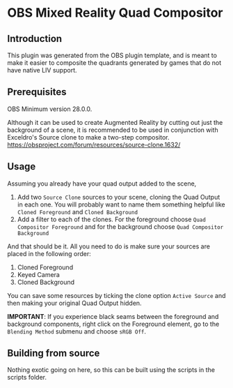 # OBS Mixed Reality Quad Compositor

## Introduction

This plugin was generated from the OBS plugin template, and is meant to make it easier to composite the quadrants generated by games that do not have native LIV support. 

## Prerequisites
OBS Minimum version 28.0.0.

Although it can be used to create Augmented Reality by cutting out just the background of a scene, it is recommended to be used in conjunction with Exceldro's Source clone to make a two-step compositor. https://obsproject.com/forum/resources/source-clone.1632/

## Usage

Assuming you already have your quad output added to the scene,

1. Add two `Source Clone` sources to your scene, cloning the Quad Output in each one. You will probably want to name them something helpful like `Cloned Foreground` and `Cloned Background`
2. Add a filter to each of the clones. For the foreground choose `Quad Compositor Foreground` and for the background choose `Quad Compositor Background`

And that should be it. All you need to do is make sure your sources are placed in the following order:

1. Cloned Foreground
2. Keyed Camera
3. Cloned Background

You can save some resources by ticking the clone option `Active Source` and then making your original Quad Output hidden.

**IMPORTANT**: If you experience black seams between the foreground and background components, right click on the Foreground element, go to the `Blending Method` submenu and choose `sRGB Off`.

## Building from source

Nothing exotic going on here, so this can be built using the scripts in the scripts folder.